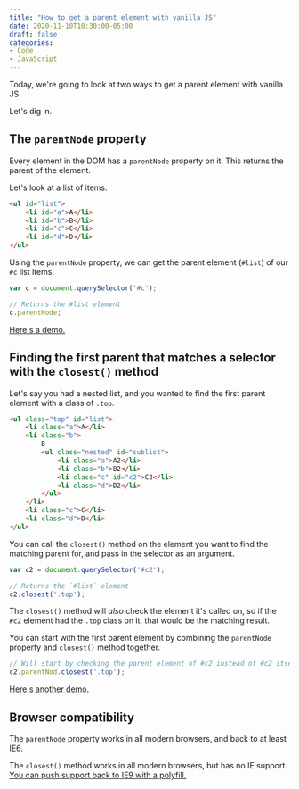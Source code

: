 ```yaml
---
title: "How to get a parent element with vanilla JS"
date: 2020-11-10T10:30:00-05:00
draft: false
categories:
- Code
- JavaScript
---
```


Today, we're going to look at two ways to get a parent element with vanilla JS.

Let's dig in.

## The `parentNode` property

Every element in the DOM has a `parentNode` property on it. This returns the parent of the element.

Let's look at a list of items.

```html
<ul id="list">
	<li id="a">A</li>
	<li id="b">B</li>
	<li id="c">C</li>
	<li id="d">D</li>
</ul>
```

Using the `parentNode` property, we can get the parent element (`#list`) of our `#c` list items.

```js
var c = document.querySelector('#c');

// Returns the #list element
c.parentNode;
```

[Here's a demo.](https://codepen.io/cferdinandi/pen/RwRqGmj)

## Finding the first parent that matches a selector with the `closest()` method

Let's say you had a nested list, and you wanted to find the first parent element with a class of `.top`.

```html
<ul class="top" id="list">
	<li class="a">A</li>
	<li class="b">
		B
		<ul class="nested" id="sublist">
			<li class="a">A2</li>
			<li class="b">B2</li>
			<li class="c" id="c2">C2</li>
			<li class="d">D2</li>
		</ul>
	</li>
	<li class="c">C</li>
	<li class="d">D</li>
</ul>
```

You can call the `closest()` method on the element you want to find the matching parent for, and pass in the selector as an argument.

```js
var c2 = document.querySelector('#c2');

// Returns the `#list` element
c2.closest('.top');
```

The `closest()` method will _also_ check the element it's called on, so if the `#c2` element had the `.top` class on it, that would be the matching result.

You can start with the first parent element by combining the `parentNode` property and `closest()` method together.

```js
// Will start by checking the parent element of #c2 instead of #c2 itself
c2.parentNod.closest('.top');
```

[Here's another demo.](https://codepen.io/cferdinandi/pen/rNLQWNO)

## Browser compatibility

The `parentNode` property works in all modern browsers, and back to at least IE6.

The `closest()` method works in all modern browsers, but has no IE support. [You can push support back to IE9 with a polyfill.](https://codepen.io/cferdinandi/pen/rNLQWNO)